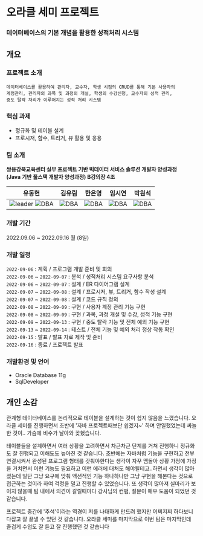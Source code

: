 # 오라클 세미 프로젝트
### 데이터베이스의 기본 개념을 활용한 성적처리 시스템

## 개요

### 프로젝트 소개
```
데이터베이스를 활용하여 관리자, 교수자, 학생 시점의 CRUD를 통해 기본 사용자의 
계정관리, 관리자의 과목 및 과정의 개설, 학생의 수강신청, 교수자의 성적 관리, 
중도 탈락 처리가 이루어지는 성적 처리 시스템
```

### 핵심 과제
- 정규화 및 테이블 설계
- 프로시저, 함수, 트리거, 뷰 활용 및 응용

### 팀 소개
**쌍용강북교육센터 실무 프로젝트 기반 빅데이터 서비스 솔루션 개발자 양성과정** <br>
**(Java 기반 풀스택 개발자 양성과정) B강의장 4조**

| 유동현 | 김유림 | 한은영 | 임시연 | 박원석 |
| --------------- | --------------- | --------------- | --------------- | --------------- |
| ![leader](https://img.shields.io/badge/-Leader-ff69b4) ![DBA](https://img.shields.io/badge/-DBA-FFD133) | ![DBA](https://img.shields.io/badge/-DBA-FFD133) | ![DBA](https://img.shields.io/badge/-DBA-FFD133) | ![DBA](https://img.shields.io/badge/-DBA-FFD133) | ![DBA](https://img.shields.io/badge/-DBA-FFD133) |

### 개발 기간
2022.09.06 ~ 2022.09.16 월 (8일)

### 개발 일정
`2022-09-06` : 계획 / 프로그램 개발 준비 및 회의 <br>
`2022-09-06` ~ `2022-09-07` : 분석 / 성적처리 시스템 요구사항 분석 <br>
`2022-09-06` ~ `2022-09-07` : 설계 / ER 다이어그램 설계 <br>
`2022-09-07` ~ `2022-09-08` : 설계 / 프로시저, 뷰, 트리거, 함수 작성 설계 <br>
`2022-09-07` ~ `2022-09-08` : 설계 / 코드 규칙 정의 <br>
`2022-09-08` ~ `2022-09-09` : 구현 / 사용자 계정 관리 기능 구현 <br>
`2022-09-08` ~ `2022-09-09` : 구현 / 과목, 과정 개설 및 수강, 성적 기능 구현 <br>
`2022-09-09` ~ `2022-09-13` : 구현 / 중도 탈락 기능 및 전체 예외 기능 구현 <br>
`2022-09-13` ~ `2022-09-14` : 테스트 / 전체 기능 및 예외 처리 정상 작동 확인 <br>
`2022-09-15` : 발표 / 발표 자료 제작 및 준비 <br>
`2022-09-16` : 종료 / 프로젝트 발표 <br>



### 개발환경 및 언어
- Oracle Database 11g 
- SqlDeveloper


## 개인 소감

관계형 데이터베이스를 논리적으로 테이블을 설계하는 것이 쉽지 않음을 느꼈습니다.
오라클 세미를 진행하면서 초반에 '자바 프로젝트때보단 쉽겠지~' 하며 안일했었는데 싸늘한 것이.. 가슴에 비수가 날아와 꽂혔습니다.

테이블들을 설계하면서 여러 상황을 고려하면서 차근차근 단계를 거쳐 진행하니 정규화도 잘 진행되고 이해도도 높아진 것 같습니다.
초반에는 자바처럼 기능을 구현하고 전부 연결시켜서 완성된 프로그램 형태를 갖춰야한다는 생각이 자꾸 맴돌아
상황 가정에 가정을 거치면서 이런 기능도 필요하고 이런 에러에 대처도 해야될테고..하면서 생각이 많아졌는데
일단 그냥 요구에 맞춰 액션적인 기능 하나하나만 그냥 구현을 해본다는 것으로 접근하는 것이라 하여 걱정을 덜고 진행할 수 있었습니다. 또 생각이 많아져 실마리가 보이지 않을때 팀 내에서 의견이 갈릴때마다 강사님의 컨펌, 질문이 매우 도움이 되었던 것 같습니다.

프로젝트 중간에 '추석'이라는 역경이 저를 나태하게 만드려 했지만 어찌저찌 하다보니 다잡고 잘 끝낼 수 있던 것 같습니다.
오라클 세미를 마지막으로 이번 팀은 마지막인데 즐겁게 수업도 잘 듣고 잘 진행했던 것 같습니다
